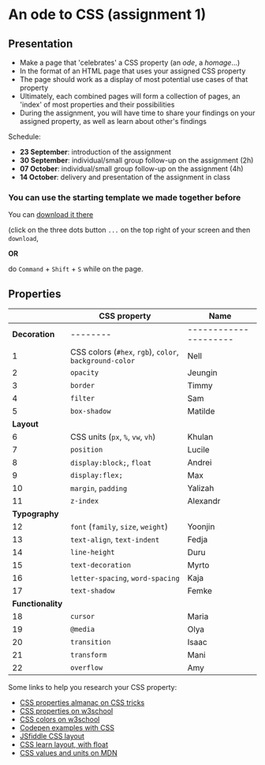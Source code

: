 # An ode to CSS (assignment 1)

## Presentation

- Make a page that 'celebrates' a CSS property (an *ode*, a *homage*...)
- In the format of an HTML page that uses your assigned CSS property
- The page should work as a display of most potential use cases of that property
- Ultimately, each combined pages will form a collection of pages, an 'index' of most properties and their possibilities
- During the assignment, you will have time to share your findings on your assigned property, as well as learn about other's findings

Schedule:

- **23 September**: introduction of the assignment
- **30 September**: individual/small group follow-up on the assignment (2h)
- **07 October**: individual/small group follow-up on the assignment (4h)
- **14 October**: delivery and presentation of the assignment in class

### You can use the starting template we made together before

You can [download it there](https://github.com/francois-gm/go-kabk-y1a/blob/main/03%20-%20Assignment%201%20(ode%20to%20CSS)/my-project-template.zip)

(click on the three dots button `...` on the top right of your screen and then `download`,

**OR** 

do `Command` + `Shift` + `S` while on the page.

## Properties

| | CSS property | Name |
| -------- | --------  | --------------------- |
| **Decoration**  | --------  | --------------------- |
| 1 | CSS colors (`#hex`, `rgb`), `color`, `background-color` | Nell |
| 2 | `opacity` | Jeungin |
| 3 | `border` | Timmy |
| 4 | `filter` | Sam |
| 5 | `box-shadow` | Matilde |
| **Layout** | | |
| 6 | CSS units (`px`, `%`, `vw`, `vh`) | Khulan |
| 7 | `position` | Lucile |
| 8 | `display:block;`, `float` | Andrei |
| 9 | `display:flex;` | Max |
| 10 | `margin`, `padding` | Yalizah |
| 11 | `z-index` | Alexandr |
| **Typography** | | |
| 12 | `font` (`family`, `size`, `weight`) | Yoonjin |
| 13 | `text-align`, `text-indent` | Fedja |
| 14 | `line-height` | Duru |
| 15 | `text-decoration` | Myrto |
| 16 | `letter-spacing`, `word-spacing` | Kaja |
| 17 | `text-shadow` | Femke |
| **Functionality** | | |
| 18 | `cursor` | Maria |
| 19 | `@media` | Olya |
| 20 | `transition` | Isaac |
| 21 | `transform` | Mani |
| 22 | `overflow` | Amy |

Some links to help you research your CSS property:

- [CSS properties almanac on CSS tricks](https://css-tricks.com/almanac/properties/)
- [CSS properties on w3school](https://www.w3schools.com/cssref/index.php)
- [CSS colors on w3school](https://www.w3schools.com/cssref/css_colors_legal.php)
- [Codepen examples with CSS](https://codepen.io/team/css-tricks/pens/popular)
- [JSfiddle CSS layout](https://jsfiddle.net/vintharas/ybt6k2dw/)
- [CSS learn layout, with float](https://learnlayout.com)
- [CSS values and units on MDN](https://developer.mozilla.org/en-US/docs/Learn/CSS/Building_blocks/Values_and_units)
